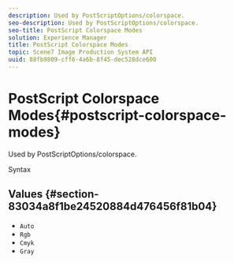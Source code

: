 ```yaml
---
description: Used by PostScriptOptions/colorspace.
seo-description: Used by PostScriptOptions/colorspace.
seo-title: PostScript Colorspace Modes
solution: Experience Manager
title: PostScript Colorspace Modes
topic: Scene7 Image Production System API
uuid: 88fb9809-cff6-4a6b-8f45-dec528dce600
---
```


# PostScript Colorspace Modes{#postscript-colorspace-modes}

Used by PostScriptOptions/colorspace.

 Syntax 

## Values {#section-83034a8f1be24520884d476456f81b04}

* `Auto` 
* `Rgb` 
* `Cmyk` 
* `Gray`

